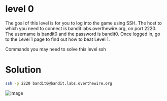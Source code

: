 # level 0
The goal of this level is for you to log into the game using SSH. The host to which you need to connect is bandit.labs.overthewire.org, on port 2220. The username is bandit0 and the password is bandit0. Once logged in, go to the Level 1 page to find out how to beat Level 1.

Commands you may need to solve this level
ssh
# Solution
```bash
ssh -p 2220 bandit0@bandit.labs.overthewire.org
```
![image](https://github.com/LAVANYA-PIDIKITI/Overthewire.bandit/assets/98797256/71c4c419-9796-48a1-8302-c05f86a23e99)
